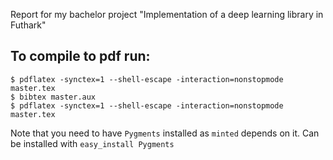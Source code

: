 Report for my bachelor project "Implementation of a deep learning library in Futhark"

## To compile to pdf run:

```
$ pdflatex -synctex=1 --shell-escape -interaction=nonstopmode master.tex
$ bibtex master.aux
$ pdflatex -synctex=1 --shell-escape -interaction=nonstopmode master.tex
```

Note that you need to have `Pygments` installed as `minted` depends on it.
Can be installed with `easy_install Pygments`